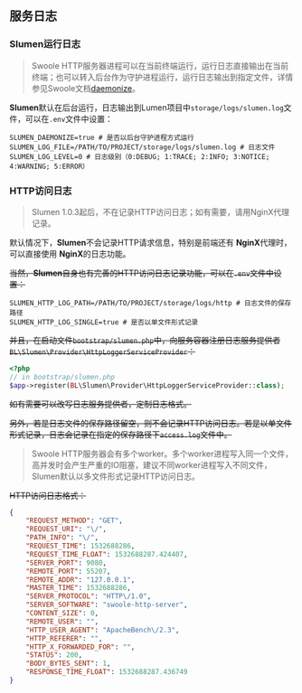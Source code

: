 ## 服务日志

### Slumen运行日志

> Swoole HTTP服务器进程可以在当前终端运行，运行日志直接输出在当前终端；也可以转入后台作为守护进程运行，运行日志输出到指定文件，详情参见Swoole文档[daemonize](https://wiki.swoole.com/wiki/page/278.html)。

**Slumen**默认在后台运行，日志输出到Lumen项目中`storage/logs/slumen.log`文件，可以在`.env`文件中设置：

```env
SLUMEN_DAEMONIZE=true # 是否以后台守护进程方式运行
SLUMEN_LOG_FILE=/PATH/TO/PROJECT/storage/logs/slumen.log # 日志文件
SLUMEN_LOG_LEVEL=0 # 日志级别（0:DEBUG; 1:TRACE; 2:INFO; 3:NOTICE; 4:WARNING; 5:ERROR）
```

### HTTP访问日志

> Slumen 1.0.3起后，不在记录HTTP访问日志；如有需要，请用NginX代理记录。

默认情况下，**Slumen**不会记录HTTP请求信息，特别是前端还有 **NginX**代理时，可以直接使用 **NginX**的日志功能。

~~当然，**Slumen**自身也有完善的HTTP访问日志记录功能，可以在`.env`文件中设置：~~

```env
SLUMEN_HTTP_LOG_PATH=/PATH/TO/PROJECT/storage/logs/http # 日志文件的保存路径
SLUMEN_HTTP_LOG_SINGLE=true # 是否以单文件形式记录
```

~~并且，在启动文件`bootstrap/slumen.php`中，向服务容器注册日志服务提供者`BL\Slumen\Provider\HttpLoggerServiceProvider`：~~

```php
<?php
// in bootstrap/slumen.php
$app->register(BL\Slumen\Provider\HttpLoggerServiceProvider::class);
```
~~如有需要可以改写日志服务提供者，定制日志格式。~~

~~另外，若是日志文件的保存路径留空，则不会记录HTTP访问日志。若是以单文件形式记录，日志会记录在指定的保存路径下`access.log`文件中。~~

> Swoole HTTP服务器会有多个worker。多个worker进程写入同一个文件，高并发时会产生严重的IO阻塞，建议不同worker进程写入不同文件，Slumen默认以多文件形式记录HTTP访问日志。

~~HTTP访问日志格式：~~

```json
{
    "REQUEST_METHOD": "GET",
    "REQUEST_URI": "\/",
    "PATH_INFO": "\/",
    "REQUEST_TIME": 1532688286,
    "REQUEST_TIME_FLOAT": 1532688287.424407,
    "SERVER_PORT": 9080,
    "REMOTE_PORT": 55207,
    "REMOTE_ADDR": "127.0.0.1",
    "MASTER_TIME": 1532688286,
    "SERVER_PROTOCOL": "HTTP\/1.0",
    "SERVER_SOFTWARE": "swoole-http-server",
    "CONTENT_SIZE": 0,
    "REMOTE_USER": "",
    "HTTP_USER_AGENT": "ApacheBench\/2.3",
    "HTTP_REFERER": "",
    "HTTP_X_FORWARDED_FOR": "",
    "STATUS": 200,
    "BODY_BYTES_SENT": 1,
    "RESPONSE_TIME_FLOAT": 1532688287.436749
}
```
